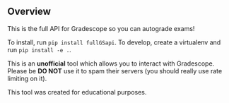 ## Overview
This is the full API for Gradescope so you can autograde exams!

To install, run `pip install fullGSapi`. To develop, create a virtualenv and run `pip install -e .`.

This is an **unofficial** tool which allows you to interact with Gradescope. Please be **DO NOT** use it to spam their servers (you should really use rate limiting on it).

This tool was created for educational purposes.